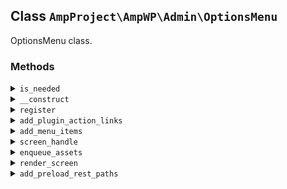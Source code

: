 ## Class `AmpProject\AmpWP\Admin\OptionsMenu`

OptionsMenu class.

### Methods
<details>
<summary><code>is_needed</code></summary>

```php
static public is_needed()
```

Check whether the conditional object is currently needed.


</details>
<details>
<summary><code>__construct</code></summary>

```php
public __construct( \AmpProject\AmpWP\Admin\GoogleFonts $google_fonts, \AmpProject\AmpWP\Admin\ReaderThemes $reader_themes, \AmpProject\AmpWP\Admin\RESTPreloader $rest_preloader )
```

OptionsMenu constructor.


</details>
<details>
<summary><code>register</code></summary>

```php
public register()
```

Adds hooks.


</details>
<details>
<summary><code>add_plugin_action_links</code></summary>

```php
public add_plugin_action_links( $links )
```

Add plugin action links.


</details>
<details>
<summary><code>add_menu_items</code></summary>

```php
public add_menu_items()
```

Add menu.


</details>
<details>
<summary><code>screen_handle</code></summary>

```php
public screen_handle()
```

Provides the settings screen handle.


</details>
<details>
<summary><code>enqueue_assets</code></summary>

```php
public enqueue_assets( $hook_suffix )
```

Enqueues settings page assets.


</details>
<details>
<summary><code>render_screen</code></summary>

```php
public render_screen()
```

Display Settings.


</details>
<details>
<summary><code>add_preload_rest_paths</code></summary>

```php
protected add_preload_rest_paths()
```

Adds REST paths to preload.


</details>
